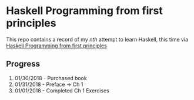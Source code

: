 # Haskell Programming from first principles

This repo contains a record of my _nth_ attempt to learn Haskell, this time via [Haskell Programming from first principles](http://haskellbook.com/)

## Progress

1. 01/30/2018 - Purchased book
2. 01/31/2018 - Preface -> Ch 1
3. 01/01/2018 - Completed Ch 1 Exercises

